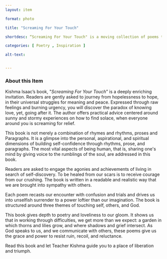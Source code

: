 ```yaml
--- 
layout: item 

format: photo 

title: "Screaming For Your Touch"

shortdesc: “Screaming For Your Touch" is a moving collection of poems that offer guidance on finding solace and self-discovery through personal and spiritual growth.” 

categories: [ Poetry , Inspiration ]

alt-text: 


--- 
```


### About this Item 

Kishma Isaac’s book, "_Screaming For Your Touch_” is a deeply enriching invitation. Readers
are gently asked to journey from hopelessness to hope, in their universal struggles for meaning and peace. Expressed through raw feelings and burning urgency, you will discover the paradox of knowing love, yet, going after it. The author offers practical advice centered around sunny and stormy experiences on how to find solace, when everyone around you is screaming for relief.   

This book is not merely a combination of rhymes and rhythms, proses and
Paragraphs. It is a glimpse into the personal, aspirational, and spiritual dimensions of building self-confidence through rhythms, prose, and paragraphs.  The most vital aspects of being human, that is, sharing one's mind by giving voice to the rumblings of the soul, are addressed in this book.

Readers are asked to engage the agonies and achievements of living in search of self-discovery. To be healed from our scars is to receive courage from our crushing. The book is written in a readable and realistic way that we are brought into sympathy with others.

Each poem recasts our encounter with confusion and trials and drives us into unselfish surrender to a power loftier than our imagination. The book is structured around three themes of touching self, others, and God.

This book gives depth to poetry and loveliness to our gloom. It shows us that in working through difficulties, we get more than we expect: a garden in which thorns and lilies grow, and where shadows and grief intersect. As God speaks to us, and we communicate with others, these poems give us the grace and power to resist ruin, recoil, and reluctance. 

Read this book and let Teacher Kishma guide you to a place of liberation and triumph.

